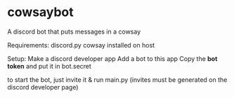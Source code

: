 # cowsaybot
A discord bot that puts messages in a cowsay

Requirements:
discord.py
cowsay installed on host

Setup:
Make a discord developer app
Add a bot to this app
Copy the **bot token** and put it in bot.secret

to start the bot, just invite it & run main.py
(invites must be generated on the discord developer page)
